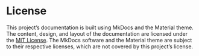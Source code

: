 # License

This project’s documentation is built using MkDocs and the Material theme. The content, design, and layout of the documentation are licensed under the [MIT License](https://opensource.org/licenses/MIT). The MkDocs software and the Material theme are subject to their respective licenses, which are not covered by this project’s license.